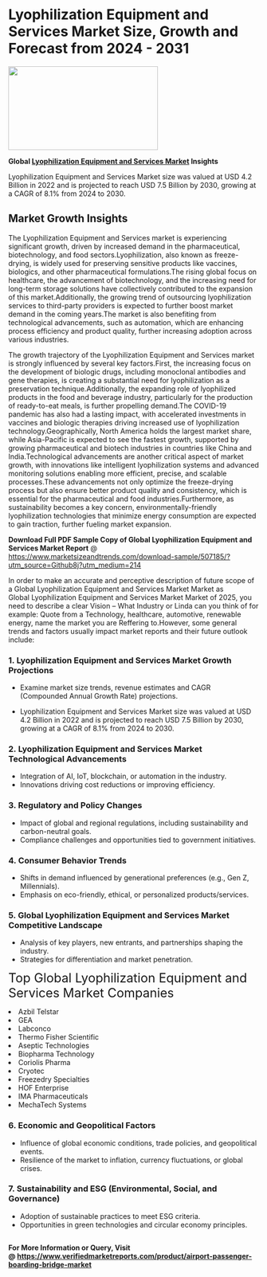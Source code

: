 <H1>Lyophilization Equipment and Services Market Size, Growth and Forecast from 2024 - 2031</H1><img class="aligncenter size-medium wp-image-584254" src="https://thirdeyenews.in/wp-content/uploads/2024/09/Global-Market-Research-300x168.jpeg" alt="" width="300" height="168" /><p><strong>Global&nbsp;<a href="https://www.marketsizeandtrends.com/download-sample/507185/?utm_source=Github8j?utm_medium=214">Lyophilization Equipment and Services Market</a> Insights</strong></p><p>Lyophilization Equipment and Services Market size was valued at USD 4.2 Billion in 2022 and is projected to reach USD 7.5 Billion by 2030, growing at a CAGR of 8.1% from 2024 to 2030.</p><p><h2>Market Growth Insights</h2> <p>The Lyophilization Equipment and Services market is experiencing significant growth, driven by increased demand in the pharmaceutical, biotechnology, and food sectors.Lyophilization, also known as freeze-drying, is widely used for preserving sensitive products like vaccines, biologics, and other pharmaceutical formulations.The rising global focus on healthcare, the advancement of biotechnology, and the increasing need for long-term storage solutions have collectively contributed to the expansion of this market.Additionally, the growing trend of outsourcing lyophilization services to third-party providers is expected to further boost market demand in the coming years.The market is also benefiting from technological advancements, such as automation, which are enhancing process efficiency and product quality, further increasing adoption across various industries.</p> <p>The growth trajectory of the Lyophilization Equipment and Services market is strongly influenced by several key factors.First, the increasing focus on the development of biologic drugs, including monoclonal antibodies and gene therapies, is creating a substantial need for lyophilization as a preservation technique.Additionally, the expanding role of lyophilized products in the food and beverage industry, particularly for the production of ready-to-eat meals, is further propelling demand.The COVID-19 pandemic has also had a lasting impact, with accelerated investments in vaccines and biologic therapies driving increased use of lyophilization technology.Geographically, North America holds the largest market share, while Asia-Pacific is expected to see the fastest growth, supported by growing pharmaceutical and biotech industries in countries like China and India.Technological advancements are another critical aspect of market growth, with innovations like intelligent lyophilization systems and advanced monitoring solutions enabling more efficient, precise, and scalable processes.These advancements not only optimize the freeze-drying process but also ensure better product quality and consistency, which is essential for the pharmaceutical and food industries.Furthermore, as sustainability becomes a key concern, environmentally-friendly lyophilization technologies that minimize energy consumption are expected to gain traction, further fueling market expansion.<p><span class=""><strong>Download Full PDF Sample Copy of Global Lyophilization Equipment and Services Market Report</strong> @ <a href="https://www.marketsizeandtrends.com/download-sample/507185/?utm_source=Github8j?utm_medium=214" target="_blank">https://www.marketsizeandtrends.com/download-sample/507185/?utm_source=Github8j?utm_medium=214</a></span></p><p>In order to make an accurate and perceptive description of future scope of a Global&nbsp;Lyophilization Equipment and Services Market Market as Global&nbsp;Lyophilization Equipment and Services Market Market of 2025, you need to describe a clear Vision &ndash; What Industry or Linda can you think of for example: Quote from a Technology, healthcare, automotive, renewable energy, name the market you are Reffering to.However, some general trends and factors usually impact market reports and their future outlook include:</p><h3>1.&nbsp;<strong>Lyophilization Equipment and Services Market Growth Projections</strong></h3><ul><li>Examine market size trends, revenue estimates and CAGR (Compounded Annual Growth Rate) projections.</li><li><p>Lyophilization Equipment and Services Market size was valued at USD 4.2 Billion in 2022 and is projected to reach USD 7.5 Billion by 2030, growing at a CAGR of 8.1% from 2024 to 2030.</p></li></ul><h3>2.&nbsp;<strong>Lyophilization Equipment and Services Market Technological Advancements</strong></h3><ul><li>Integration of AI, IoT, blockchain, or automation in the industry.</li><li>Innovations driving cost reductions or improving efficiency.</li></ul><h3>3.&nbsp;<strong>Regulatory and Policy Changes</strong></h3><ul><li>Impact of global and regional regulations, including sustainability and carbon-neutral goals.</li><li>Compliance challenges and opportunities tied to government initiatives.</li></ul><h3>4.&nbsp;<strong>Consumer Behavior Trends</strong></h3><ul><li>Shifts in demand influenced by generational preferences (e.g., Gen Z, Millennials).</li><li>Emphasis on eco-friendly, ethical, or personalized products/services.</li></ul><h3>5.&nbsp;<strong>Global Lyophilization Equipment and Services Market Competitive Landscape</strong></h3><ul><li>Analysis of key players, new entrants, and partnerships shaping the industry.</li><li>Strategies for differentiation and market penetration.</li></ul><p data-pm-slice="1 1 []"><span style="color: inherit; font-family: inherit; font-size: 25px;">Top Global Lyophilization Equipment and Services Market Companies</span></p><div class="" data-test-id=""><p><li>Azbil Telstar</li><li> GEA</li><li> Labconco</li><li> Thermo Fisher Scientific</li><li> Aseptic Technologies</li><li> Biopharma Technology</li><li> Coriolis Pharma</li><li> Cryotec</li><li> Freezedry Specialties</li><li> HOF Enterprise</li><li> IMA Pharmaceuticals</li><li> MechaTech Systems</li></p></div><h3>6.&nbsp;<strong>Economic and Geopolitical Factors</strong></h3><ul><li>Influence of global economic conditions, trade policies, and geopolitical events.</li><li>Resilience of the market to inflation, currency fluctuations, or global crises.</li></ul><h3>7.&nbsp;<strong>Sustainability and ESG (Environmental, Social, and Governance)</strong></h3><ul><li>Adoption of sustainable practices to meet ESG criteria.</li><li>Opportunities in green technologies and circular economy principles.</li></ul><h2><strong style="font-size: 14px;">For More Information or Query, Visit @&nbsp;</strong><a style="background-color: #ffffff; font-size: 14px;" href="https://www.marketsizeandtrends.com/report/lyophilization-equipment-and-services-market/" target="_blank">https://www.verifiedmarketreports.com/product/airport-passenger-boarding-bridge-market</a></h2>